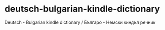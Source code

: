 # deutsch-bulgarian-kindle-dictionary
Deutsch - Bulgarian kindle dictionary / Българо - Немски киндъл речник
